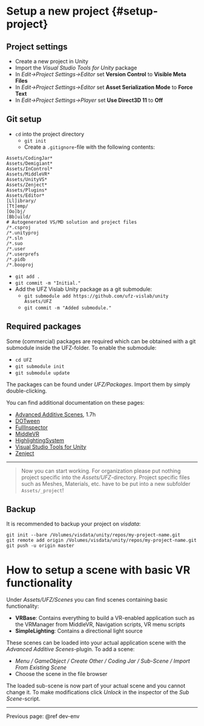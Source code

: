 # Setup a new project {#setup-project}

## Project settings

- Create a new project in Unity
- Import the *Visual Studio Tools for Unity* package
- In *Edit->Project Settings->Editor* set **Version Control** to **Visible Meta Files**
- In *Edit->Project Settings->Editor* set **Asset Serialization Mode** to **Force Text**
- In *Edit->Project Settings->Player* set **Use Direct3D 11** to **Off**

## Git setup

- `cd` into the project directory
    - `git init`
    - Create a `.gitignore`-file with the following contents:
~~~{.sh}
Assets/CodingJar*
Assets/Demigiant*
Assets/InControl*
Assets/MiddleVR*
Assets/UnityVS*
Assets/Zenject*
Assets/Plugins*
Assets/Editor*
[Ll]ibrary/
[Tt]emp/
[Oo]bj/
[Bb]uild/
# Autogenerated VS/MD solution and project files
/*.csproj
/*.unityproj
/*.sln
/*.suo
/*.user
/*.userprefs
/*.pidb
/*.booproj
~~~

- `git add .`
- `git commit -m "Initial."`
- Add the UFZ Vislab Unity package as a git submodule:
    - `git submodule add https://github.com/ufz-vislab/unity Assets/UFZ`
    - `git commit -m "Added submodule."`


## Required packages

Some (commercial) packages are required which can be obtained with a git submodule inside the UFZ-folder. To enable the submodule:

- `cd UFZ`
- `git submodule init`
- `git submodule update`

The packages can be found under *UFZ/Packages*. Import them by simply double-clicking.

You can find additional documentation on these pages:

- [Advanced Additive Scenes](http://forum.unity3d.com/threads/advanced-additive-scenes.247092/), 1.7h
- [DOTween]()
- [FullInspector](http://jacobdufault.github.io/fullinspector/guide/)
- [MiddleVR](http://www.middlevr.com/doc/1.6/)
- [HighlightingSystem](http://deepdreamgames.com/highlighting-system/)
- [Visual Studio Tools for Unity](http://unityvs.com/documentation/)
- [Zenject](https://github.com/modesttree/Zenject)

--------

> Now you can start working. For organization please put nothing project specific into the *Assets/UFZ*-directory. Project specific files such as Meshes, Materials, etc. have to be put into a new subfolder `Assets/_project`!

## Backup

It is recommended to backup your project on *visdata*:

~~~{.sh}
git init --bare /Volumes/visdata/unity/repos/my-project-name.git
git remote add origin /Volumes/visdata/unity/repos/my-project-name.git
git push -u origin master
~~~

# How to setup a scene with basic VR functionality

Under *Assets/UFZ/Scenes* you can find scenes containing basic functionality:

- **VRBase**: Contains everything to build a VR-enabled application such as the VRManager from MiddleVR, Navigation scripts, VR menu scripts
- **SimpleLighting**: Contains a directional light source

These scenes can be loaded into your actual application scene with the *Advanced Additive Scenes*-plugin. To add a scene:

- *Menu / GameObject / Create Other / Coding Jar / Sub-Scene / Import From Existing Scene*
- Choose the scene in the file browser

The loaded sub-scene is now part of your actual scene and you cannot change it. To make modifications click *Unlock* in the inspector of the *Sub Scene*-script.

----
Previous page: @ref dev-env
